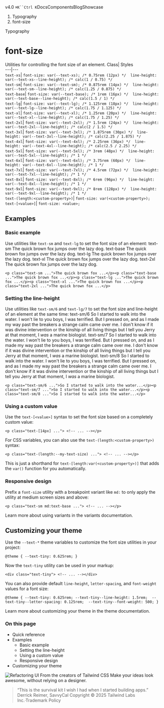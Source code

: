 v4.0
`⌘K``Ctrl K`DocsComponentsBlogShowcase
  1. Typography
  2. font-size


Typography
# font-size
Utilities for controlling the font size of an element.
Class| Styles  
---|---  
`text-xs`| `font-size: var(--text-xs); /* 0.75rem (12px) */  line-height: var(--text-xs--line-height); /* calc(1 / 0.75) */`  
`text-sm`| `font-size: var(--text-sm); /* 0.875rem (14px) */  line-height: var(--text-sm--line-height); /* calc(1.25 / 0.875) */`  
`text-base`| `font-size: var(--text-base); /* 1rem (16px) */  line-height: var(--text-base--line-height); /* calc(1.5 / 1) */`  
`text-lg`| `font-size: var(--text-lg); /* 1.125rem (18px) */  line-height: var(--text-lg--line-height); /* calc(1.75 / 1.125) */`  
`text-xl`| `font-size: var(--text-xl); /* 1.25rem (20px) */  line-height: var(--text-xl--line-height); /* calc(1.75 / 1.25) */`  
`text-2xl`| `font-size: var(--text-2xl); /* 1.5rem (24px) */  line-height: var(--text-2xl--line-height); /* calc(2 / 1.5) */`  
`text-3xl`| `font-size: var(--text-3xl); /* 1.875rem (30px) */  line-height: var(--text-3xl--line-height); /* calc(2.25 / 1.875) */`  
`text-4xl`| `font-size: var(--text-4xl); /* 2.25rem (36px) */  line-height: var(--text-4xl--line-height); /* calc(2.5 / 2.25) */`  
`text-5xl`| `font-size: var(--text-5xl); /* 3rem (48px) */  line-height: var(--text-5xl--line-height); /* 1 */`  
`text-6xl`| `font-size: var(--text-6xl); /* 3.75rem (60px) */  line-height: var(--text-6xl--line-height); /* 1 */`  
`text-7xl`| `font-size: var(--text-7xl); /* 4.5rem (72px) */  line-height: var(--text-7xl--line-height); /* 1 */`  
`text-8xl`| `font-size: var(--text-8xl); /* 6rem (96px) */  line-height: var(--text-8xl--line-height); /* 1 */`  
`text-9xl`| `font-size: var(--text-9xl); /* 8rem (128px) */  line-height: var(--text-9xl--line-height); /* 1 */`  
`text-(length:<custom-property>)`| `font-size: var(<custom-property>);`  
`text-[<value>]`| `font-size: <value>;`  
## Examples
### Basic example
Use utilities like `text-sm` and `text-lg` to set the font size of an element:
text-sm
The quick brown fox jumps over the lazy dog.
text-base
The quick brown fox jumps over the lazy dog.
text-lg
The quick brown fox jumps over the lazy dog.
text-xl
The quick brown fox jumps over the lazy dog.
text-2xl
The quick brown fox jumps over the lazy dog.
```
<p class="text-sm ...">The quick brown fox ...</p><p class="text-base ...">The quick brown fox ...</p><p class="text-lg ...">The quick brown fox ...</p><p class="text-xl ...">The quick brown fox ...</p><p class="text-2xl ...">The quick brown fox ...</p>
```

### Setting the line-height
Use utilities like `text-sm/6` and `text-lg/7` to set the font size and line-height of an element at the same time:
text-sm/6
So I started to walk into the water. I won't lie to you boys, I was terrified. But I pressed on, and as I made my way past the breakers a strange calm came over me. I don't know if it was divine intervention or the kinship of all living things but I tell you Jerry at that moment, I _was_ a marine biologist.
text-sm/7
So I started to walk into the water. I won't lie to you boys, I was terrified. But I pressed on, and as I made my way past the breakers a strange calm came over me. I don't know if it was divine intervention or the kinship of all living things but I tell you Jerry at that moment, I _was_ a marine biologist.
text-sm/8
So I started to walk into the water. I won't lie to you boys, I was terrified. But I pressed on, and as I made my way past the breakers a strange calm came over me. I don't know if it was divine intervention or the kinship of all living things but I tell you Jerry at that moment, I _was_ a marine biologist.
```
<p class="text-sm/6 ...">So I started to walk into the water...</p><p class="text-sm/7 ...">So I started to walk into the water...</p><p class="text-sm/8 ...">So I started to walk into the water...</p>
```

### Using a custom value
Use the `text-[<value>]` syntax to set the font size based on a completely custom value:
```
<p class="text-[14px] ..."> <!-- ... --></p>
```

For CSS variables, you can also use the `text-(length:<custom-property>)` syntax:
```
<p class="text-(length:--my-text-size) ..."> <!-- ... --></p>
```

This is just a shorthand for `text-[length:var(<custom-property>)]` that adds the `var()` function for you automatically.
### Responsive design
Prefix a `font-size` utility with a breakpoint variant like `md:` to only apply the utility at medium screen sizes and above:
```
<p class="text-sm md:text-base ..."> <!-- ... --></p>
```

Learn more about using variants in the variants documentation.
## Customizing your theme
Use the `--text-*` theme variables to customize the font size utilities in your project:
```
@theme { --text-tiny: 0.625rem; }
```

Now the `text-tiny` utility can be used in your markup:
```
<div class="text-tiny"> <!-- ... --></div>
```

You can also provide default `line-height`, `letter-spacing`, and `font-weight` values for a font size:
```
@theme { --text-tiny: 0.625rem; --text-tiny--line-height: 1.5rem;  --text-tiny--letter-spacing: 0.125rem;  --text-tiny--font-weight: 500; }
```

Learn more about customizing your theme in the theme documentation.
### On this page
  * Quick reference
  * Examples
    * Basic example
    * Setting the line-height
    * Using a custom value
    * Responsive design
  * Customizing your theme


![Refactoring UI](https://tailwindcss.com/_next/image?url=%2F_next%2Fstatic%2Fmedia%2Fbook-promo.27d91093.png&w=256&q=75)
From the creators of Tailwind CSS
Make your ideas look awesome, without relying on a designer.
> “This is the survival kit I wish I had when I started building apps.”
> Derrick Reimer, SavvyCal
Copyright © 2025 Tailwind Labs Inc.·Trademark Policy
